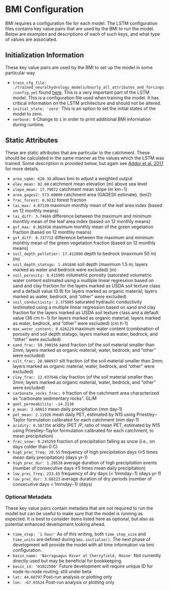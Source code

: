 # BMI Configuration
BMI requires a configuration file for each model. The LSTM configuration files contains key value pairs that are used by the BMI to run the model. Below are examples and descriptions of each of such keys, and what type of values are associated.

## Initialization Information
These key value pairs are used by the BMI to set up the model in some particular way  
- `train_cfg_file: ./trained_neuralhydrology_models/hourly_all_attributes_and_forcings/config.yml` found [here](https://github.com/NOAA-OWP/lstm/blob/63116cc6a6bbdb5537868f20ff55cc326795b570/trained_neuralhydrology_models/hourly_all_attributes_and_forcings/config.yml). This is a very important part of the LSTM model. This is a configuration file used when training the model. It has critical information on the LSTM architecture and should not be altered.
- `initial_state: 'zero'` This is an option to set the initial states of the model to zero.
- `verbose: 0` Change to `1` in order to print additional BMI information during runtime.

## Static Attributes
These are static attributes that are particular to the catchment. These should be calculated in the same manner as the values which the LSTM was trained. Some description is provided below, but again see [Addor et al. 2017](https://doi.org/10.5194/hess-21-5293-2017) for more details. 
- `area_sqkm: 620.38` allows bmi to adjust a weighted output
- `elev_mean: 92.68` catchment mean elevation (m) above sea level
- `slope_mean: 17.79072` catchment mean slope (m km−1)
- `area_gages2: 573.60000` catchment area (GAGESII estimate), (km2)
- `frac_forest: 0.9232` forest fraction
- `lai_max: 4.87139` maximum monthly mean of the leaf area index (based on 12 monthly means)
- `lai_diff: 3.74669` difference between the maximum and minimum monthly mean of the leaf area index (based on 12 monthly means)
- `gvf_max: 0.863936` maximum monthly mean of the green vegetation fraction (based on 12 monthly means)
- `gvf_diff: 0.337712` difference between the maximum and minimum monthly mean of the green vegetation fraction (based on 12 monthly means)
- `soil_depth_pelletier: 17.412808` depth to bedrock (maximum 50 m) (m)
- `soil_depth_statsgo: 1.491846` soil depth (maximum 1.5 m; layers marked as water and bedrock were excluded) (m)
- `soil_porosity: 0.415905` volumetric porosity (saturated volumetric water content estimated using a multiple linear regression based on sand and clay fraction for the layers marked as USDA soil texture class and a default value (0.9) for layers marked as organic material; layers marked as water, bedrock, and “other” were excluded)
- `soil_conductivity: 2.375005` saturated hydraulic conductivity (estimated using a multiple linear regression based on sand and clay fraction for the layers marked as USDA soil texture class and a default value (36 cm h−1) for layers marked as organic material; layers marked as water, bedrock, and “other” were excluded) (cm h-1)
- `max_water_content: 0.626229` maximum water content (combination of porosity and soil depth statsgo; layers marked as water, bedrock, and “other” were excluded)
- `sand_frac: 59.390156` sand fraction (of the soil material smaller than 2mm; layers marked as organic material, water, bedrock, and “other” were excluded)
- `silt_frac: 28.080937` silt fraction (of the soil material smaller than 2mm; layers marked as organic material, water, bedrock, and “other” were excluded)
- `clay_frac: 12.037646` clay fraction (of the soil material smaller than 2mm; layers marked as organic material, water, bedrock, and “other” were excluded)
- `carbonate_rocks_frac: 0` fraction of the catchment area characterized as “carbonate sedimentary rocks”. GLiM
- `geol_permeability: -14.2138`
- `p_mean: 3.60813` mean daily precipitation (mm day-1)
- `pet_mean: 2.11926` mean daily PET, estimated by N15 using Priestley–Taylor formulation calibrated for each catchment (mm day-1)
- `aridity: 0.587356` aridity (PET /P, ratio of mean PET, estimated by N15 using Priestley–Taylor formulation calibrated for each catchment, to mean precipitation)
- `frac_snow: 0.245259` fraction of precipitation falling as snow (i.e., on days colder than 0 C)
- `high_prec_freq: 20.55` frequency of high precipitation days (≥5 times mean daily precipitation) (days yr-1)
- `high_prec_dur: 1.20528` average duration of high precipitation events (number of consecutive days ≥5 times mean daily precipitation)
- `low_prec_freq: 233.65` frequency of dry days (< 1mmday−1) (days yr-1)
- `low_prec_dur: 3.66223` average duration of dry periods (number of consecutive days < 1mmday−1) (days)

### Optional Metadata
These key value pairs contain metadata that are not required to run the model but can be useful to make sure that the model is running as expected.  It is best to consider items listed here as optional, but also as potential enhanced development looking ahead. 
- `time_step: '1 hour'` As of this writing, both `time_step_size` and `time_units` are defined during `bmi.initialze()`.  The next phase of development will provide the model with all time information via bmi configuration. 
- `basin_name: 'Narraguagus River at Cherryfield, Maine'` Not currently directly used but may be beneficial for bookkeeping.
- `basin_id: '01022500'` Future development will require unique ID for node-to-node routing; still under beta 
- `lat: 44.60797` Post-run analysis or plotting only
- `lon: -67.93524` Post-run analysis or plotting only
